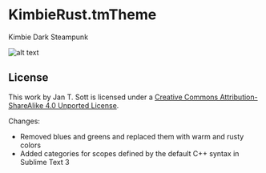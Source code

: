 # KimbieRust.tmTheme
Kimbie Dark Steampunk

![alt text](https://puu.sh/F1721/63c25571a5.png)

## License

This work by Jan T. Sott is licensed under a [Creative Commons Attribution-ShareAlike 4.0 Unported License](http://creativecommons.org/licenses/by-sa/4.0/deed.en_US).

Changes:
  * Removed blues and greens and replaced them with warm and rusty colors
  * Added categories for scopes defined by the default C++ syntax in Sublime Text 3
